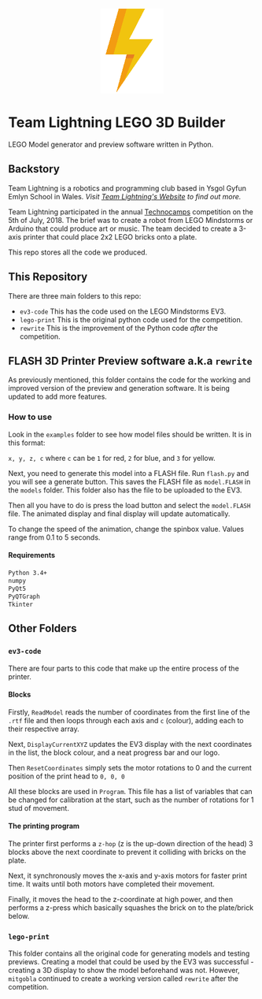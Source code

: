 <p align="center">

<img src="https://github.com/mitgobla/TL-3DPrinter/blob/master/docs/bolt-128.png?raw=true">

</p>

# Team Lightning LEGO 3D Builder

LEGO Model generator and preview software written in Python.

## Backstory

Team Lightning is a robotics and programming club based in Ysgol Gyfun Emlyn School in Wales.
_Visit [Team Lightning's Website](http://www.team-lightning.ga) to find out more._

Team Lightning participated in the annual [Technocamps](http://www.technocamps.com/en) competition on the 5th of July, 2018. The brief was to create a robot from LEGO Mindstorms or Arduino that could produce art or music. The team decided to create a 3-axis printer that could place 2x2 LEGO bricks onto a plate.

This repo stores all the code we produced.

## This Repository

There are three main folders to this repo:

- `ev3-code` This has the code used on the LEGO Mindstorms EV3.
- `lego-print` This is the original python code used for the competition.
- `rewrite` This is the improvement of the Python code _after_ the competition.

## FLASH 3D Printer Preview software a.k.a `rewrite`

As previously mentioned, this folder contains the code for the working and improved version of the preview and generation software. It is being updated to add more features.

### How to use

Look in the `examples` folder to see how model files should be written. It is in this format:

`x, y, z, c` where `c` can be `1` for red, `2` for blue, and `3` for yellow.

Next, you need to generate this model into a FLASH file. Run `flash.py` and you will see a generate button. This saves the FLASH file as `model.FLASH` in the `models` folder. This folder also has the file to be uploaded to the EV3.

Then all you have to do is press the load button and select the `model.FLASH` file. The animated display and final display will update automatically.

To change the speed of the animation, change the spinbox value. Values range from 0.1 to 5 seconds.

#### Requirements

```none
Python 3.4+
numpy
PyQt5
PyQTGraph
Tkinter
```

## Other Folders

### `ev3-code`

There are four parts to this code that make up the entire process of the printer.

#### Blocks

Firstly, `ReadModel` reads the number of coordinates from the first line of the `.rtf` file and then loops through each axis and `c` (colour), adding each to their respective array.

Next, `DisplayCurrentXYZ` updates the EV3 display with the next coordinates in the list, the block colour, and a neat progress bar and our logo.

Then `ResetCoordinates` simply sets the motor rotations to 0 and the current position of the print head to `0, 0, 0`

All these blocks are used in `Program`. This file has a list of variables that can be changed for calibration at the start, such as the number of rotations for 1 stud of movement.

#### The printing program

The printer first performs a `z-hop` (z is the up-down direction of the head) 3 blocks above the next coordinate to prevent it colliding with bricks on the plate.

Next, it synchronously moves the x-axis and y-axis motors for faster print time. It waits until both motors have completed their movement.

Finally, it moves the head to the z-coordinate at high power, and then performs a z-press which basically squashes the brick on to the plate/brick below.

### `lego-print`

This folder contains all the original code for generating models and testing previews. Creating a model that could be used by the EV3 was successful - creating a 3D display to show the model beforehand was not. However, `mitgobla` continued to create a working version called `rewrite` after the competition.
